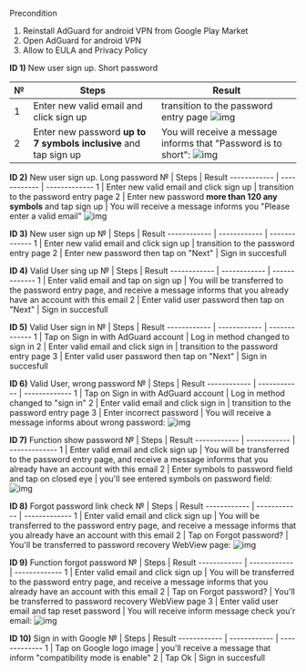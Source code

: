 Precondition
1. Reinstall AdGuard for android VPN from Google Play Market
2. Open AdGuard for android VPN
3. Allow to EULA and Privacy Policy

**ID 1)** New user sign up. Short password

№            | Steps        | Result
------------ | ------------ | -------------
1 | Enter new valid email and click sign up | transition to the password entry page ![img](https://prnt.sc/14jmwww)
2 | Enter new password **up to 7 symbols inclusive** and tap sign up | You will receive a message informs that "Password is to short": ![img](https://prnt.sc/14jnhc9)

**ID 2)** New user sign up. Long password
№            | Steps        | Result
------------ | ------------ | -------------
1 | Enter new valid email and click sign up |  transition to the password entry page
2 | Enter new password **more than 120 any symbols** and tap sign up | You will receive a message informs you "Please enter a valid email" ![img](https://prnt.sc/14jonmk)

**ID 3)** New user sign up
№            | Steps        | Result
------------ | ------------ | -------------
1 | Enter new valid email and click sign up | transition to the password entry page
2 | Enter new password then tap on "Next" | Sign in succesfull

**ID 4)** Valid User sing up
№            | Steps        | Result
------------ | ------------ | -------------
1 | Enter valid email and tap on sign up | You will be transferred to the password entry page, and receive a message informs that you already have an account with this email
2 | Enter valid user password then tap on "Next" | Sign in succesfull

**ID 5)** Valid User sign in
№            | Steps        | Result
------------ | ------------ | -------------
1 | Tap on Sign in with AdGuard account | Log in method changed to sign in
2 | Enter valid email and click sign in | transition to the password entry page
3 | Enter valid user password then tap on "Next" | Sign in succesfull

**ID 6)** Valid User, wrong password
№            | Steps        | Result
------------ | ------------ | -------------
1 | Tap on Sign in with AdGuard account | Log in method changed to "sign in"
2 | Enter valid email and click sign in | transition to the password entry page
3 | Enter incorrect password | You will receive a message informs about wrong password: ![img](https://prnt.sc/14jxs6r)

**ID 7)** Function show password
№            | Steps        | Result
------------ | ------------ | -------------
1 | Enter valid email and click sign up | You will be transferred to the password entry page, and receive a message informs that you already have an account with this email
2 | Enter symbols to password field and tap on closed eye | you'll see entered symbols on password field: ![img](https://prnt.sc/14jzwea)

**ID 8)** Forgot password link check
№            | Steps        | Result
------------ | ------------ | -------------
1 | Enter valid email and click sign up | You will be transferred to the password entry page, and receive a message informs that you already have an account with this email
2 | Tap on Forgot password? |  You'll be transferred to password recovery WebView page: ![img](https://prnt.sc/14k0lbu)

**ID 9)** Function forgot password
№            | Steps        | Result
------------ | ------------ | -------------
1 | Enter valid email and click sign up | You will be transferred to the password entry page, and receive a message informs that you already have an account with this email
2 | Tap on Forgot password? |  You'll be transferred to password recovery WebView page
3 | Enter valid user email and tap reset password | You will receive inform message check you'r email: ![img](https://prnt.sc/14k3f6a)

**ID 10)** Sign in with Google
№            | Steps        | Result
------------ | ------------ | -------------
1 | Tap on Google logo image | you'll receive a message that inform "compatibility mode is enable"
2 | Tap Ok | Sign in succesfull


